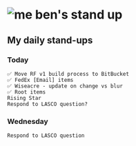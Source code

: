# ![me](https://avatars2.githubusercontent.com/u/5232044?s=50&v=4) ben's stand up

## My daily stand-ups
 
### Today

    ✅ Move RF v1 build process to BitBucket
    ✅ FedEx [Email] items
    ✅ Wiseacre - update on change vs blur
    ✅ Root items
    Rising Star
    Respond to LASCO question?

### Wednesday

    Respond to LASCO question
